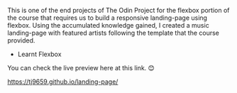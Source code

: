 This is one of the end projects of The Odin Project for the flexbox portion of the course that requires us to build a responsive landing-page using flexbox. Using the accumulated knowledge gained, I created a music landing-page with featured artists following the template that the course provided.

- Learnt Flexbox

You can check the live preview here at this link. 😊

https://tj9659.github.io/landing-page/